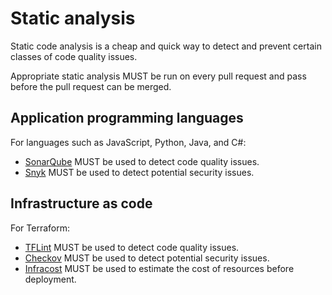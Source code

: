 # Static analysis

Static code analysis is a cheap and quick way to detect and prevent certain classes of code quality issues. 

Appropriate static analysis MUST be run on every pull request and pass before the pull request can be merged.

## Application programming languages

For languages such as JavaScript, Python, Java, and C#:

- [SonarQube](https://www.sonarsource.com/sem/products/sonarqube/) MUST be used to detect code quality issues.
- [Snyk](https://snyk.io/) MUST be used to detect potential security issues.

## Infrastructure as code

For Terraform:

- [TFLint](https://github.com/terraform-linters/tflint) MUST be used to detect code quality issues.
- [Checkov](https://www.checkov.io/) MUST be used to detect potential security issues.
- [Infracost](https://github.com/infracost/infracost) MUST be used to estimate the cost of resources before deployment.
